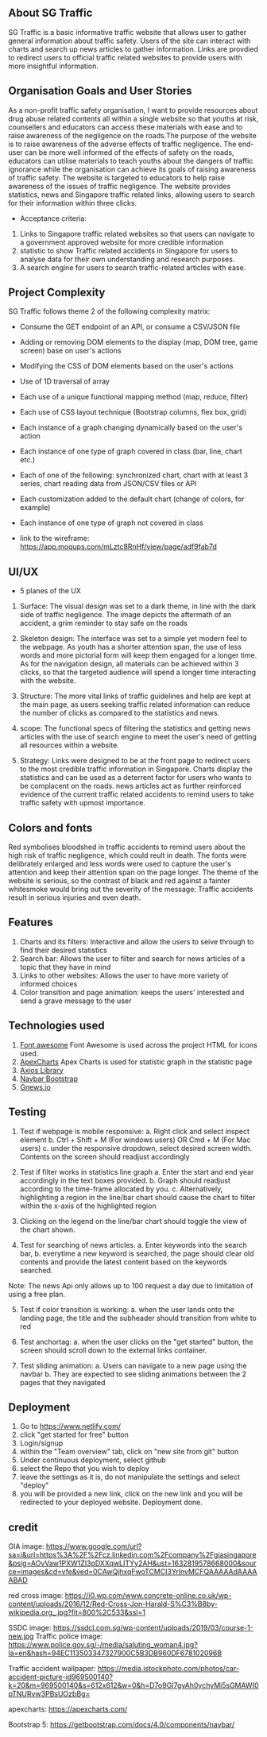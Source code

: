 ## About SG Traffic

SG Traffic is a basic informative traffic website that allows user to gather general information about traffic safety. Users of the site can interact with charts and search up news articles to gather information. Links are provdied to redirect users to official traffic related websites to provide users with more insightful information.

## Organisation Goals and User Stories
As a non-profit traffic safety organisation, I want to provide resources about drug abuse related contents all within a single website so that youths at risk, counsellers and educators can access these materials with ease and to raise awareness of the negligence on the roads.The purpose of the website is to raise awareness of the adverse effects of traffic negligence. The end-user can be more well informed of the effects of safety on the roads, educators can utilise materials to teach youths about the dangers of traffic ignorance while the organisation can achieve its goals of raising awareness of traffic safety.
The website is targeted to educators to help raise awareness of the issues of traffic negligence. The website provides statistics, news and Singapore traffic related links, allowing users to search for their information within three clicks.

* Acceptance criteria: 
1. Links to Singapore traffic related websites so that users can navigate to a government approved website for more credible information
2. statistic to show Traffic related accidents in Singapore for users to analyse data for their own understanding and research purposes.
3. A search engine for users to search traffic-related articles with ease.

## Project Complexity

SG Traffic follows theme 2 of the following complexity matrix:

* Consume the GET endpoint of an API, or consume a CSV/JSON file
* Adding or removing DOM elements to the display (map, DOM tree, game screen) base on user's actions
* Modifying the CSS of DOM elements based on the user's actions 
* Use of 1D traversal of array 
* Each use of a unique functional mapping method (map, reduce, filter)
* Each use of CSS layout technique (Bootstrap columns, flex box, grid) 
* Each instance of a graph changing dynamically based on the user's action 
* Each instance of one type of graph covered in class (bar, line, chart etc.) 
* Each of one of the following: synchronized chart, chart with at least 3 series, chart reading data from JSON/CSV files or API 
* Each customization added to the default chart (change of colors, for example) 
* Each instance of one type of graph not covered in class

* link to the wireframe: https://app.moqups.com/mLztc8RnHf/view/page/adf9fab7d


## UI/UX

* 5 planes of the UX
1. Surface: The visual design was set to a dark theme, in line with the dark side of traffic negligence. The image depicts the aftermath of an accident, a grim reminder to stay safe on the roads

2. Skeleton design: The interface was set to a simple yet modern feel to the webpage. As youth has a shorter attention span, the use of less words and more pictorial form will keep them engaged for a longer time. As for the navigation design, all materials can be achieved within 3 clicks, so that the targeted audience will spend a longer time interacting with the website.

3. Structure: The more vital links of traffic guidelines and help are kept at the main page, as users seeking traffic related information can reduce the number of clicks as compared to the statistics and news. 

4. scope: The functional specs of filtering the statistics and getting news articles with the use of search engine to meet the user's need of getting all resources within a website.

5. Strategy: Links were designed to be at the front page to redirect users to the most credible traffic information in Singapore. Charts display the statistics and can be used as a deterrent factor for users who wants to be complacent on the roads. news articles act as further reinforced evidence of the current traffic related accidents to remind users to take traffic safety with upmost importance.

## Colors and fonts
Red symbolises bloodshed in traffic accidents to remind users about the high risk of traffic negligence, which could reult in death.
The fonts were delibrately enlarged and less words were used to capture the user's attention and keep their attention span on the page longer. The theme of the website is serious, so the contrast of black and red against a fainter whitesmoke would bring out the severity of the message: Traffic accidents result in serious injuries and even death.

## Features
1. Charts and its filters: Interactive and allow the users to seive through to find their desired statistics
2. Search bar: Allows the user to filter and search for news articles of a topic that they have in mind
3. Links to other websites: Allows the user to have more variety of informed choices
4. Color transition and page animation: keeps the users' interested and send a grave message to the user

## Technologies used
1. [Font awesome](https://fontawesome.com/ "Font Awesome")
   Font Awesome is used across the project HTML for icons used.
2. [ApexCharts](https://apexcharts.com/ "Apex Charts")
   Apex Charts is used for statistic graph in the statistic page
3. [Axios Library](https://cdnjs.cloudflare.com/ajax/libs/axios/0.19.2/axios.min.js "Axios Library")
4. [Navbar Bootstrap](https://getbootstrap.com/docs/4.0/components/navbar/ "Bootstrap5 Navbar")
5. [Gnews.io](https://gnews.io/ "Gnews.io")


## Testing
1. Test if webpage is mobile responsive: 
    a. Right click and select inspect element
    b. Ctrl + Shift + M (For windows users) OR Cmd + M (For Mac users)
    c. under the responsive dropdown, select desired screen width. Contents on the screen should readjust accordingly

2. Test if filter works in statistics line graph
    a. Enter the start and end year accordingly in the text boxes provided.
    b. Graph should readjust according to the time-frame allocated by you.
    c. Alternatively, highlighting a region in the line/bar chart should cause the chart to filter within the x-axis of the highlighted region

3. Clicking on the legend on the line/bar chart should toggle the view of the chart shown.

4. Test for searching of news articles.
    a. Enter keywords into the search bar,
    b. everytime a new keyword is searched, the page should clear old contents and provide the latest content based on the keywords searched.
    
Note: The news Api only allows up to 100 request a day due to limitation of using a free plan.

5. Test if color transition is working:
    a. when the user lands onto the landing page, the title and the subheader should transition from white to red

6. Test anchortag:
    a. when the user clicks on the "get started" button, the screen should scroll down to the external links container.

7. Test sliding animation:
    a. Users can navigate to a new page using the navbar
    b. They are expected to see sliding animations between the 2 pages that they navigated

## Deployment
1. Go to https://www.netlify.com/
2. click "get started for free" button
3. Login/signup
4. within the "Team overview" tab, click on "new site from git" button
5. Under continuous deployment, select github
6. select the Repo that you wish to deploy
7. leave the settings as it is, do not manipulate the settings and select "deploy"
8. you will be provided a new link, click on the new link and you will be redirected to your deployed website. Deployment done.

## credit 

GIA image: https://www.google.com/url?sa=i&url=https%3A%2F%2Fcz.linkedin.com%2Fcompany%2Fgiasingapore&psig=AOvVaw1PXW1ZI3pDXXqwLITYy2AH&ust=1632819578668000&source=images&cd=vfe&ved=0CAwQjhxqFwoTCMCI3YrlnvMCFQAAAAAdAAAAABAD

red cross image: https://i0.wp.com/www.concrete-online.co.uk/wp-content/uploads/2016/12/Red-Cross-Jon-Harald-S%C3%B8by-wikipedia.org_.jpg?fit=800%2C533&ssl=1

SSDC image: https://ssdcl.com.sg/wp-content/uploads/2019/03/course-1-new.jpg
Traffic police image: https://www.police.gov.sg/-/media/saluting_woman4.jpg?la=en&hash=94EC113503347327900C5B3DB960DF678102096B

Traffic accident wallpaper: https://media.istockphoto.com/photos/car-accident-picture-id969500140?k=20&m=969500140&s=612x612&w=0&h=D7o9GI7gyAh0ychyMi5sGMAWI0pTNURvw3PBsUOzbBg=

apexcharts: https://apexcharts.com/

Bootstrap 5: https://getbootstrap.com/docs/4.0/components/navbar/
